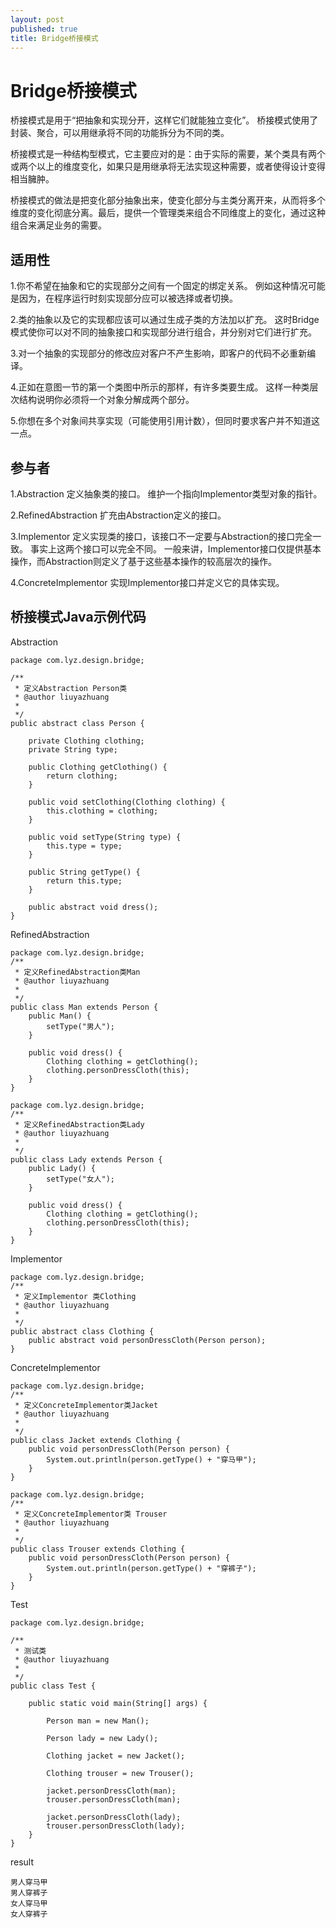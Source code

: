 ```yaml
---
layout: post
published: true
title: Bridge桥接模式
---
```

# Bridge桥接模式

桥接模式是用于“把抽象和实现分开，这样它们就能独立变化”。 桥接模式使用了封装、聚合，可以用继承将不同的功能拆分为不同的类。

桥接模式是一种结构型模式，它主要应对的是：由于实际的需要，某个类具有两个或两个以上的维度变化，如果只是用继承将无法实现这种需要，或者使得设计变得相当臃肿。

桥接模式的做法是把变化部分抽象出来，使变化部分与主类分离开来，从而将多个维度的变化彻底分离。最后，提供一个管理类来组合不同维度上的变化，通过这种组合来满足业务的需要。


## 适用性

1.你不希望在抽象和它的实现部分之间有一个固定的绑定关系。 例如这种情况可能是因为，在程序运行时刻实现部分应可以被选择或者切换。

2.类的抽象以及它的实现都应该可以通过生成子类的方法加以扩充。 这时Bridge模式使你可以对不同的抽象接口和实现部分进行组合，并分别对它们进行扩充。 

3.对一个抽象的实现部分的修改应对客户不产生影响，即客户的代码不必重新编译。 

4.正如在意图一节的第一个类图中所示的那样，有许多类要生成。 这样一种类层次结构说明你必须将一个对象分解成两个部分。 

5.你想在多个对象间共享实现（可能使用引用计数），但同时要求客户并不知道这一点。

## 参与者

1.Abstraction 
       定义抽象类的接口。 维护一个指向Implementor类型对象的指针。 
       
2.RefinedAbstraction 
      扩充由Abstraction定义的接口。 
      
3.Implementor
      定义实现类的接口，该接口不一定要与Abstraction的接口完全一致。 事实上这两个接口可以完全不同。 一般来讲，Implementor接口仅提供基本操作，而Abstraction则定义了基于这些基本操作的较高层次的操作。
      
4.ConcreteImplementor
     实现Implementor接口并定义它的具体实现。
     
## 桥接模式Java示例代码
   
Abstraction

    package com.lyz.design.bridge;  

    /** 
     * 定义Abstraction Person类 
     * @author liuyazhuang 
     * 
     */  
    public abstract class Person {  

        private Clothing clothing;  
        private String type;  

        public Clothing getClothing() {  
            return clothing;  
        }  

        public void setClothing(Clothing clothing) {  
            this.clothing = clothing;  
        }  

        public void setType(String type) {  
            this.type = type;  
        }  

        public String getType() {  
            return this.type;  
        }  

        public abstract void dress();  
    }  

RefinedAbstraction

    package com.lyz.design.bridge;  
    /** 
     * 定义RefinedAbstraction类Man 
     * @author liuyazhuang 
     * 
     */  
    public class Man extends Person {  
        public Man() {  
            setType("男人");  
        }  

        public void dress() {  
            Clothing clothing = getClothing();  
            clothing.personDressCloth(this);  
        }  
    }  

    package com.lyz.design.bridge;  
    /** 
     * 定义RefinedAbstraction类Lady 
     * @author liuyazhuang 
     * 
     */  
    public class Lady extends Person {  
        public Lady() {  
            setType("女人");  
        }  

        public void dress() {  
            Clothing clothing = getClothing();  
            clothing.personDressCloth(this);  
        }  
    }  

Implementor

    package com.lyz.design.bridge;  
    /** 
     * 定义Implementor 类Clothing 
     * @author liuyazhuang 
     * 
     */  
    public abstract class Clothing {  
        public abstract void personDressCloth(Person person);  
    }  

ConcreteImplementor

    package com.lyz.design.bridge;  
    /** 
     * 定义ConcreteImplementor类Jacket 
     * @author liuyazhuang 
     * 
     */  
    public class Jacket extends Clothing {  
        public void personDressCloth(Person person) {  
            System.out.println(person.getType() + "穿马甲");  
        }  
    }  

    package com.lyz.design.bridge;  
    /** 
     * 定义ConcreteImplementor类 Trouser 
     * @author liuyazhuang 
     * 
     */  
    public class Trouser extends Clothing {  
        public void personDressCloth(Person person) {  
            System.out.println(person.getType() + "穿裤子");  
        }  
    }  

Test

    package com.lyz.design.bridge;  

    /** 
     * 测试类 
     * @author liuyazhuang 
     * 
     */  
    public class Test {  

        public static void main(String[] args) {  

            Person man = new Man();  

            Person lady = new Lady();  

            Clothing jacket = new Jacket();  

            Clothing trouser = new Trouser();  

            jacket.personDressCloth(man);  
            trouser.personDressCloth(man);  

            jacket.personDressCloth(lady);  
            trouser.personDressCloth(lady);  
        }  
    }  

result

    男人穿马甲  
    男人穿裤子  
    女人穿马甲  
    女人穿裤子
   
   
